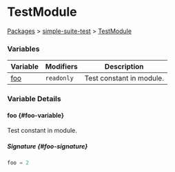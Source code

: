 # TestModule

[Packages](./) &gt; [simple-suite-test](./simple-suite-test) &gt; [TestModule](./simple-suite-test/testmodule-namespace)

### Variables


|  Variable | Modifiers | Description |
|  --- | --- | --- |
|  [foo](./simple-suite-test/testmodule-namespace#foo-variable) | <code>readonly</code> | Test constant in module. |

### Variable Details

#### foo {#foo-variable}

Test constant in module.

##### Signature {#foo-signature}

```typescript
foo = 2
```

